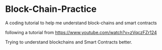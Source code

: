 # Block-Chain-Practice
A coding tutorial to help me understand block-chains and smart contracts

following a tutorial from https://www.youtube.com/watch?v=zVqczFZr124

Trying to understand blockchains and Smart Contracts better. 
